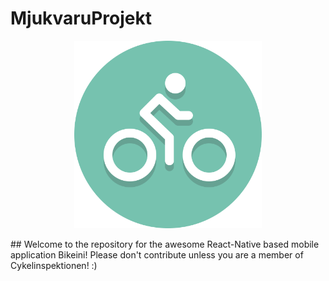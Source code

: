 # MjukvaruProjekt
<p align="center">
  <img width="300" height="300" src="./Bikeini/assets/images/biker.png">
</p>
## Welcome to the repository for the awesome React-Native based mobile application Bikeini!
Please don't contribute unless you are a member of Cykelinspektionen! :)
